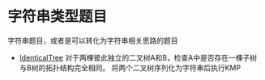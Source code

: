 # 字符串类型题目

字符串题目，或者是可以转化为字符串相关思路的题目

* [IdenticalTree](/src/com/sfc/algorithms/strings/IdenticalTree.java) 对于两棵彼此独立的二叉树A和B，检查A中是否存在一棵子树与B树的拓扑结构完全相同。
将两个二叉树序列化为字符串后执行KMP